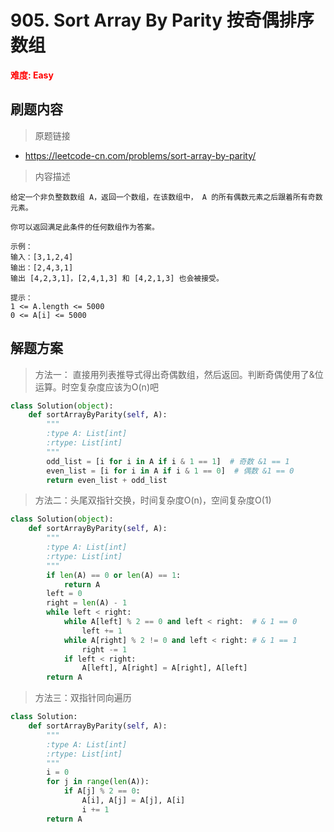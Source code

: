 # 905. Sort Array By Parity 按奇偶排序数组

**<font color=red>难度: Easy</font>**

## 刷题内容

> 原题链接

* https://leetcode-cn.com/problems/sort-array-by-parity/

> 内容描述

```
给定一个非负整数数组 A，返回一个数组，在该数组中， A 的所有偶数元素之后跟着所有奇数元素。

你可以返回满足此条件的任何数组作为答案。

示例：
输入：[3,1,2,4]
输出：[2,4,3,1]
输出 [4,2,3,1]，[2,4,1,3] 和 [4,2,1,3] 也会被接受。
 
提示：
1 <= A.length <= 5000
0 <= A[i] <= 5000
```

## 解题方案

> 方法一： 直接用列表推导式得出奇偶数组，然后返回。判断奇偶使用了&位运算。时空复杂度应该为O(n)吧
>

```python
class Solution(object):
    def sortArrayByParity(self, A):
        """
        :type A: List[int]
        :rtype: List[int]
        """
        odd_list = [i for i in A if i & 1 == 1]  # 奇数 &1 == 1
        even_list = [i for i in A if i & 1 == 0]  # 偶数 &1 == 0
        return even_list + odd_list
```



> 方法二：头尾双指针交换，时间复杂度O(n)，空间复杂度O(1)

```python
class Solution(object):
    def sortArrayByParity(self, A):
        """
        :type A: List[int]
        :rtype: List[int]
        """
        if len(A) == 0 or len(A) == 1:
            return A
        left = 0
        right = len(A) - 1
        while left < right:
            while A[left] % 2 == 0 and left < right:  # & 1 == 0
                left += 1
            while A[right] % 2 != 0 and left < right: # & 1 == 1
                right -= 1
            if left < right:
                A[left], A[right] = A[right], A[left]
        return A
```



> 方法三：双指针同向遍历

```python
class Solution:
    def sortArrayByParity(self, A):
        """
        :type A: List[int]
        :rtype: List[int]
        """
        i = 0
        for j in range(len(A)):
            if A[j] % 2 == 0:
                A[i], A[j] = A[j], A[i]
                i += 1
        return A
```

